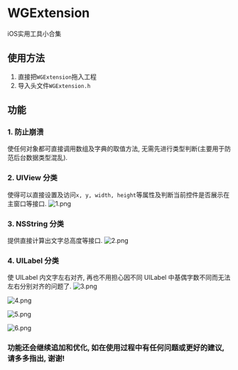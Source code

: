 # WGExtension
iOS实用工具小合集


## 使用方法
1. 直接把`WGExtension`拖入工程
2. 导入头文件`WGExtension.h`

## 功能
### 1. 防止崩溃
使任何对象都可直接调用数组及字典的取值方法, 无需先进行类型判断(主要用于防范后台数据类型混乱).

### 2. UIView 分类
使得可以直接设置及访问`x, y, width, height`等属性及判断当前控件是否展示在主窗口等接口.
![1.png](http://upload-images.jianshu.io/upload_images/2404215-a3673e09df16b433.png?imageMogr2/auto-orient/strip%7CimageView2/2/w/1240)

### 3. NSString 分类
提供直接计算出文字总高度等接口.
![2.png](http://upload-images.jianshu.io/upload_images/2404215-2590bd5342d4794a.png?imageMogr2/auto-orient/strip%7CimageView2/2/w/1240)

### 4. UILabel 分类
使 UILabel 内文字左右对齐, 再也不用担心因不同 UILabel 中基偶字数不同而无法左右分别对齐的问题了.
![3.png](http://upload-images.jianshu.io/upload_images/2404215-83d33d2236b0ee1d.png?imageMogr2/auto-orient/strip%7CimageView2/2/w/1240)

![4.png](http://upload-images.jianshu.io/upload_images/2404215-e21a650a2240d676.png?imageMogr2/auto-orient/strip%7CimageView2/2/w/1240)

![5.png](http://upload-images.jianshu.io/upload_images/2404215-44e93915c61ddd51.png?imageMogr2/auto-orient/strip%7CimageView2/2/w/1240)

![6.png](http://upload-images.jianshu.io/upload_images/2404215-8db1ba1fd3d73f19.png?imageMogr2/auto-orient/strip%7CimageView2/2/w/1240)

### 功能还会继续追加和优化, 如在使用过程中有任何问题或更好的建议, 请多多指出, 谢谢!
